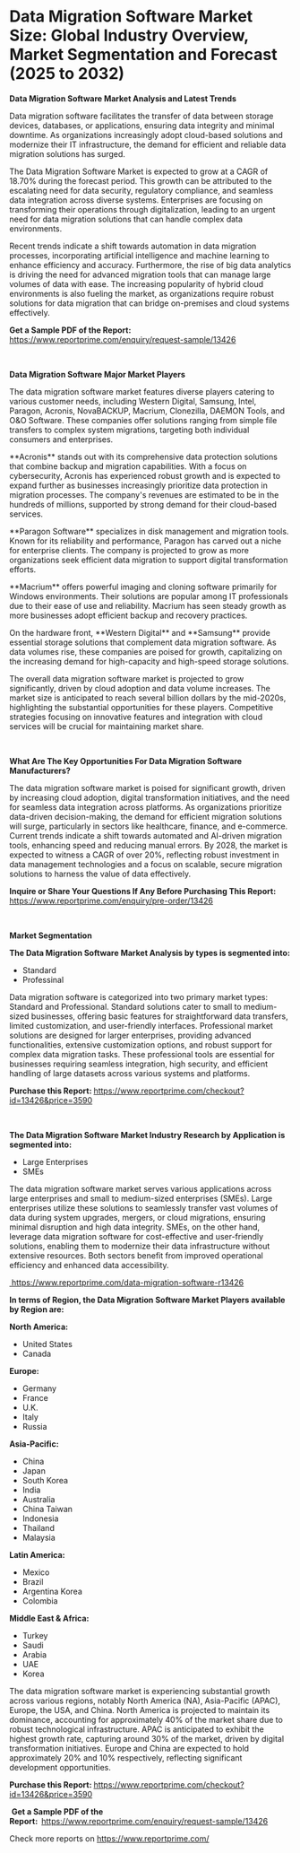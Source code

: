 <p><h1>Data Migration Software Market Size: Global Industry Overview, Market Segmentation and Forecast (2025 to 2032)</h1></p><p><strong>Data Migration Software Market Analysis and Latest Trends</strong></p>
<p><p>Data migration software facilitates the transfer of data between storage devices, databases, or applications, ensuring data integrity and minimal downtime. As organizations increasingly adopt cloud-based solutions and modernize their IT infrastructure, the demand for efficient and reliable data migration solutions has surged.</p><p>The Data Migration Software Market is expected to grow at a CAGR of 18.70% during the forecast period. This growth can be attributed to the escalating need for data security, regulatory compliance, and seamless data integration across diverse systems. Enterprises are focusing on transforming their operations through digitalization, leading to an urgent need for data migration solutions that can handle complex data environments.</p><p>Recent trends indicate a shift towards automation in data migration processes, incorporating artificial intelligence and machine learning to enhance efficiency and accuracy. Furthermore, the rise of big data analytics is driving the need for advanced migration tools that can manage large volumes of data with ease. The increasing popularity of hybrid cloud environments is also fueling the market, as organizations require robust solutions for data migration that can bridge on-premises and cloud systems effectively.</p></p>
<p><strong>Get a Sample PDF of the Report:&nbsp;</strong> <a href="https://www.reportprime.com/enquiry/request-sample/13426?utm_campaign=2216&utm_medium=2&utm_source=Github&utm_content=ia&utm_term=20032025&utm_id=data-migration-software">https://www.reportprime.com/enquiry/request-sample/13426</a></p>
<p>&nbsp;</p>
<p><strong>Data Migration Software Major Market Players</strong></p>
<p><p>The data migration software market features diverse players catering to various customer needs, including Western Digital, Samsung, Intel, Paragon, Acronis, NovaBACKUP, Macrium, Clonezilla, DAEMON Tools, and O&O Software. These companies offer solutions ranging from simple file transfers to complex system migrations, targeting both individual consumers and enterprises.</p><p>**Acronis** stands out with its comprehensive data protection solutions that combine backup and migration capabilities. With a focus on cybersecurity, Acronis has experienced robust growth and is expected to expand further as businesses increasingly prioritize data protection in migration processes. The company's revenues are estimated to be in the hundreds of millions, supported by strong demand for their cloud-based services.</p><p>**Paragon Software** specializes in disk management and migration tools. Known for its reliability and performance, Paragon has carved out a niche for enterprise clients. The company is projected to grow as more organizations seek efficient data migration to support digital transformation efforts.</p><p>**Macrium** offers powerful imaging and cloning software primarily for Windows environments. Their solutions are popular among IT professionals due to their ease of use and reliability. Macrium has seen steady growth as more businesses adopt efficient backup and recovery practices.</p><p>On the hardware front, **Western Digital** and **Samsung** provide essential storage solutions that complement data migration software. As data volumes rise, these companies are poised for growth, capitalizing on the increasing demand for high-capacity and high-speed storage solutions.</p><p>The overall data migration software market is projected to grow significantly, driven by cloud adoption and data volume increases. The market size is anticipated to reach several billion dollars by the mid-2020s, highlighting the substantial opportunities for these players. Competitive strategies focusing on innovative features and integration with cloud services will be crucial for maintaining market share.</p></p>
<p>&nbsp;</p>
<p><strong>What Are The Key Opportunities For Data Migration Software Manufacturers?</strong></p>
<p><p>The data migration software market is poised for significant growth, driven by increasing cloud adoption, digital transformation initiatives, and the need for seamless data integration across platforms. As organizations prioritize data-driven decision-making, the demand for efficient migration solutions will surge, particularly in sectors like healthcare, finance, and e-commerce. Current trends indicate a shift towards automated and AI-driven migration tools, enhancing speed and reducing manual errors. By 2028, the market is expected to witness a CAGR of over 20%, reflecting robust investment in data management technologies and a focus on scalable, secure migration solutions to harness the value of data effectively.</p></p>
<p><strong>Inquire or Share Your Questions If Any Before Purchasing This Report:</strong> <a href="https://www.reportprime.com/enquiry/pre-order/13426?utm_campaign=2216&utm_medium=2&utm_source=Github&utm_content=ia&utm_term=20032025&utm_id=data-migration-software">https://www.reportprime.com/enquiry/pre-order/13426</a></p>
<p>&nbsp;</p>
<p><strong>Market Segmentation</strong></p>
<p><strong>The Data Migration Software Market Analysis by types is segmented into:</strong></p>
<p><ul><li>Standard</li><li>Professinal</li></ul></p>
<p><p>Data migration software is categorized into two primary market types: Standard and Professional. Standard solutions cater to small to medium-sized businesses, offering basic features for straightforward data transfers, limited customization, and user-friendly interfaces. Professional market solutions are designed for larger enterprises, providing advanced functionalities, extensive customization options, and robust support for complex data migration tasks. These professional tools are essential for businesses requiring seamless integration, high security, and efficient handling of large datasets across various systems and platforms.</p></p>
<p><strong>Purchase this Report:&nbsp;</strong><a href="https://www.reportprime.com/checkout?id=13426&price=3590&utm_campaign=2216&utm_medium=2&utm_source=Github&utm_content=ia&utm_term=20032025&utm_id=data-migration-software">https://www.reportprime.com/checkout?id=13426&price=3590</a></p>
<p>&nbsp;</p>
<p><strong>The Data Migration Software Market Industry Research by Application is segmented into:</strong></p>
<p><ul><li>Large Enterprises</li><li>SMEs</li></ul></p>
<p><p>The data migration software market serves various applications across large enterprises and small to medium-sized enterprises (SMEs). Large enterprises utilize these solutions to seamlessly transfer vast volumes of data during system upgrades, mergers, or cloud migrations, ensuring minimal disruption and high data integrity. SMEs, on the other hand, leverage data migration software for cost-effective and user-friendly solutions, enabling them to modernize their data infrastructure without extensive resources. Both sectors benefit from improved operational efficiency and enhanced data accessibility.</p></p>
<p><a href="https://www.reportprime.com/data-migration-software-r13426?utm_campaign=2216&utm_medium=2&utm_source=Github&utm_content=ia&utm_term=20032025&utm_id=data-migration-software">&nbsp;https://www.reportprime.com/data-migration-software-r13426</a></p>
<p><strong>In terms of Region, the Data Migration Software Market Players available by Region are:</strong></p>
<p>
    <p> <strong> North America: </strong>
        <ul>
            <li>United States</li>
            <li>Canada</li>
        </ul>
        </p> 
    <p> <strong> Europe: </strong>
        <ul>
            <li>Germany</li>
            <li>France</li>
            <li>U.K.</li>
            <li>Italy</li>
            <li>Russia</li>
        </ul>
        </p> 
    <p> <strong> Asia-Pacific: </strong>
        <ul>
            <li>China</li>
            <li>Japan</li>
            <li>South Korea</li>
            <li>India</li>
            <li>Australia</li>
            <li>China Taiwan</li>
            <li>Indonesia</li>
            <li>Thailand</li>
            <li>Malaysia</li>
        </ul>
        </p> 
    <p> <strong> Latin America: </strong>
        <ul>
            <li>Mexico</li>
            <li>Brazil</li>
            <li>Argentina Korea</li>
            <li>Colombia</li>
        </ul>
        </p> 
    <p> <strong> Middle East & Africa: </strong>
        <ul>
            <li>Turkey</li>
            <li>Saudi</li>
            <li>Arabia</li>
            <li>UAE</li>
            <li>Korea</li>
        </ul>
    </p>
    </p>
<p><p>The data migration software market is experiencing substantial growth across various regions, notably North America (NA), Asia-Pacific (APAC), Europe, the USA, and China. North America is projected to maintain its dominance, accounting for approximately 40% of the market share due to robust technological infrastructure. APAC is anticipated to exhibit the highest growth rate, capturing around 30% of the market, driven by digital transformation initiatives. Europe and China are expected to hold approximately 20% and 10% respectively, reflecting significant development opportunities.</p></p>
<p><strong>Purchase this Report: </strong><a href="https://www.reportprime.com/checkout?id=13426&price=3590&utm_campaign=2216&utm_medium=2&utm_source=Github&utm_content=ia&utm_term=20032025&utm_id=data-migration-software">https://www.reportprime.com/checkout?id=13426&price=3590</a></p>
<p>&nbsp;<strong>Get a Sample PDF of the Report:&nbsp;&nbsp;</strong><a href="https://www.reportprime.com/enquiry/request-sample/13426?utm_campaign=2216&utm_medium=2&utm_source=Github&utm_content=ia&utm_term=20032025&utm_id=data-migration-software">https://www.reportprime.com/enquiry/request-sample/13426</a></p>
<p><strong></strong></p>
<p>Check more reports on <a href="https://www.reportprime.com/?utm_campaign=2216&utm_medium=2&utm_source=Github&utm_content=ia&utm_term=20032025&utm_id=data-migration-software">https://www.reportprime.com/</a></p>